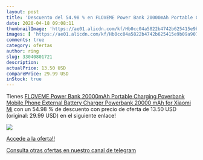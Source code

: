 ```yaml
---
layout: post
title: 'Descuento del 54.98 % en FLOVEME Power Bank 20000mAh Portable Cha'
date: 2020-04-18 09:08:11
thumbnailImage: 'https://ae01.alicdn.com/kf/Hb0cc04a5822b4742b625415e9b09a907s/FLOVEME-Power-Bank-20000mAh-Portable-Charging-Poverbank-Mobile-Phone-External-Battery-Charger-Powerbank-20000-mAh-for.jpg_350x350._SL200_.jpg'
images: [ 'https://ae01.alicdn.com/kf/Hb0cc04a5822b4742b625415e9b09a907s/FLOVEME-Power-Bank-20000mAh-Portable-Charging-Poverbank-Mobile-Phone-External-Battery-Charger-Powerbank-20000-mAh-for.jpg_350x350._SL200_.jpg' ]
comments: true
category: ofertas
author: ring
slug: 33040801721
description:
actualPrice: 13.50 USD
comparePrice: 29.99 USD
inStock: true
---
```


Tienes [FLOVEME Power Bank 20000mAh Portable Charging Poverbank Mobile Phone External Battery Charger Powerbank 20000 mAh for Xiaomi Mi](https://www.amazon.com/dp/33040801721/?tag=redken08-20) con un 54.98 % de descuento con precio de oferta de 13.50 USD (original: 29.99 USD) en el siguiente enlace!

[![](https://ae01.alicdn.com/kf/Hb0cc04a5822b4742b625415e9b09a907s/FLOVEME-Power-Bank-20000mAh-Portable-Charging-Poverbank-Mobile-Phone-External-Battery-Charger-Powerbank-20000-mAh-for.jpg_350x350._SL200_.jpg)](https://www.amazon.com/dp/33040801721/?tag=redken08-20)

[Accede a la oferta!!](https://www.amazon.com/dp/33040801721/?tag=redken08-20)

[Consulta otras ofertas en nuestro canal de telegram](https://t.me/s/ofertas25)
